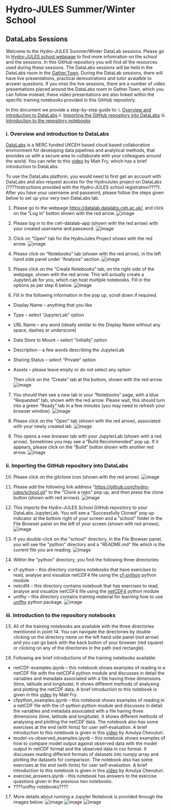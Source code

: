 # Hydro-JULES Summer/Winter School
## DataLabs Sessions

Welcome to the Hydro-JULES Summer/Winter DataLab sessions. Please go to [Hydro-JULES school webpage](https://hydro-jules.org/hydro-jules-school) to find more infomration on the school and the sessions. In this GitHub repository you will find all the resources used during these sessions. The DataLabs sessions will be held in the DataLabs room in the [Gather.Town](https://gather.town/). During the DataLab sessions, there will have live presentations, practical demostrations and tutor avaialble to answer questions. If you miss the live sessions, there are a number of video presentations placed around the DataLabs room in Gather.Town, which you can follow instead; these video presentations are also linked within the specific training notebooks provided in this GitHub repository. 

In this document we provide a step-by-step guide to:
i. [Overview and introduction to DataLabs](#overview_datalabs)
ii. [Importing the GitHub repository into DataLabs](#importing_repository)
iii. [Introduction to the repository notebooks](#introduction_notebooks)

<a id="overview_datalabs"></a>
### i. Overview and introduction to DataLabs
[DataLabs](https://datalab-docs.datalabs.ceh.ac.uk/index.html) is a NERC funded UKCEH based cloud based collaborative environment for developing data pipelines and analytical methods, that provides us with a secure area to collaborate with your colleagues around the world. You can refer to this [video](https://www.youtube.com/watch?v=n68X8J4gj6Q) by Matt Fry, which has a brief introduction to DataLabs.

To use the DataLabs platform, you would need to first get an account with DataLabs and also request access for the HydroJules project on DataLabs (????instructions provided with the Hydro-JULES school registration????). After you have your username and password, please follow the steps given below to set up your very own DataLabs lab. 

1. Please go to the webpage https://datalab.datalabs.ceh.ac.uk/, and click on the “Log In” button shown with the red arrow.
![image](https://user-images.githubusercontent.com/41617337/171423203-7822c5ff-629f-48e8-99ea-2fc41f43de34.png)

2. Please log in to the ceh-datalab-app (shown with the red arrow) with your created username and password. 
![image](https://user-images.githubusercontent.com/41617337/171423345-e9a5f243-8794-42ed-8ab2-779ce26203fd.png)

3. Click on “Open” tab for the HydroJules Project shown with the red arrow.
![image](https://user-images.githubusercontent.com/41617337/171425909-f4f1dceb-4011-4637-b4a6-727e0241934f.png)

4.	Please click on “Notebooks” tab (shown with the red arrow), in the left hand side panel under “Analysis” section.
![image](https://user-images.githubusercontent.com/41617337/171426012-f1dfef7b-d77b-419f-89e0-61b5bf14f180.png)

5. Please click on the “Create Notebooks” tab, on the right side of the webpage, shown with the red arrow. This will actually create a JupyterLab for you, which can host multiple notebooks. Fill in the options as per step 6 below.
![image](https://user-images.githubusercontent.com/41617337/171426195-6d032164-9c57-4eb5-b043-5e05f20dcaf0.png)

6. Fill in the following information in the pop up, scroll down if required. 
  * Display Name – anything that you like
  * Type – select “JupyterLab” option
  * URL Name – any word (ideally similar to the Display Name without any space, dashes or underscore)
  * Data Store to Mount – select “initialhj” option
  * Description – a few words describing the JupyterLab
  * Sharing Status – select “Private” option
  * Assets – please leave empty or do not select any option

    Then click on the “Create” tab at the bottom, shown with the red arrow. 
![image](https://user-images.githubusercontent.com/41617337/171426272-0db9bfb9-a567-4375-b746-29d992f9581c.png)
    
7. You should then see a new lab in your “Notebooks” page, with a blue “Requested” tab, shown with the red arrow. Please wait, this should turn into a green “Ready” tab in a few minutes (you may need to refresh your browser window).
![image](https://user-images.githubusercontent.com/41617337/171426411-7fee9428-57bb-4a28-a6b7-b860b487080e.png)

8. Please click on the “Open” tab (shown with the red arrow), associated with your newly created lab. 
![image](https://user-images.githubusercontent.com/41617337/171426514-f3339f82-3846-4ad3-b8f3-fbaf6ccb8e3c.png)

9. This opens a new browser tab with your JupyterLab (shown with a red arrow). Sometimes you may see a “Build Recommended” pop up. If it appears, please click on the “Build” button shown with another red arrow. 
![image](https://user-images.githubusercontent.com/41617337/171426657-8956dc63-3631-4686-83e7-13b28aa8e0f3.png)

<a id="importing_repository"></a>
### ii. Importing the GitHub repository into DataLabs

10. Please click on the gitclone icon (shown with the red arrow). 
![image](https://user-images.githubusercontent.com/41617337/172142373-29bcdbf0-4d3a-42db-9917-82d02635825a.png)

11. Please add the following link address "https://github.com/hydro-jules/school.git" to the "Clone a repo" pop up, and then press the clone button (shown with red arrows). 
![image](https://user-images.githubusercontent.com/41617337/172142504-88a082d7-343d-462f-a565-f0d81d62ef00.png)

12. This imports the Hydro-JULES School GitHub repository to your DataLabs JupyterLab. You will see a "Successfully Cloned" pop up indicator at the bottom right of your screen and a "school" folder in the File Browser panel on the left of your screen (shown with red arrows).
![image](https://user-images.githubusercontent.com/41617337/172142569-99e662ea-1f8e-400b-982e-8799f02195a5.png)

13. If you double-click on the "school" directory, in the File Browser panel, you will see the "python" directory and a "README.md" file which is the current file you are reading. 
![image](https://user-images.githubusercontent.com/41617337/172142823-38926187-eb87-4df6-b805-4eaf2dab7ecd.png)

14. Within the "python" directory, you find the following three directories:
  * cf-python – this directory contains notebooks that have exercises to read, analyse and visualize netCDF4 file using the [cf-python](https://ncas-cms.github.io/cf-python/) python module
  * netcdf4 – this directory contains notebook that has exercises to read, analyse and visualize netCDF4 file using the [netCDF4](https://unidata.github.io/netcdf4-python/) python module
  * unifhy – this directory contains training material for learning how to use [unifhy](https://unifhy-org.github.io/unifhy/) python package. 
![image](https://user-images.githubusercontent.com/41617337/172142939-9b5fa103-1262-4bb4-bf5e-6883843bf061.png)

<a id="introduction_notebooks"></a>
### iii. Introduction to the repository notebooks

15. All of the training notebooks are available with the three directories mentioned in point 14. You can navigate the directories by double clicking on the directory name on the left hand side panel (red arrow) and you can go back with the back button of your browser (red square) or clicking on any of the directories in the path (red rectangle). 

16. Following are brief introductions of the training notebooks available:
  * netCDF-examples.ipynb – this notebook shows examples of reading in a netCDF file with the netCDF4 python module and discusses in detail the variables and metadata associated with a file having three dimensions (time, latitude and longitude). It shows different methods of analysing and plotting the netCDF data. A brief introduction to this notebook is given in this [video](https://youtu.be/PktTVnQcQy4) by Matt Fry. 
  * cfpython_examples.ipynb – this notebook shows examples of reading in a netCDF file with the cf-python python module and discusses in detail the variables and metadata associated with a file having three dimensions (time, latitude and longitude). It shows different methods of analysing and plotting the netCDF data. The notebook also has some exercises at the end (with hints) for user self-evaluation. A brief introduction to this notebook is given in this [video](https://youtu.be/dGif03kApJE) by Amulya Chevuturi.
  * model-vs-observed_examples.ipynb – this notebook shows examples of how to compare model output against observed data with the model output in netCDF format and the observed data in csv format. It discusses reading different formats of datasets into numpy array and plotting the datasets for comparison. The notebook also has some exercises at the end (with hints) for user self-evaluation. A brief introduction to this notebook is given in this [video](https://youtu.be/kqez7RtCKdk) by Amulya Chevuturi.
  * exercise_answers.ipynb - this notebook has answers to the exercise questions given in the previous two notebooks.
  * ????unifhy notebooks????

17. More details about running a Jupyter Notebook is provided through the images below:
![image](https://user-images.githubusercontent.com/41617337/172341097-105faf92-0db0-44fe-ba97-b4c58149b0d5.png)
![image](https://user-images.githubusercontent.com/41617337/172341255-8c41f3d4-ff8d-415f-8006-74e432fe3f0d.png)
![image](https://user-images.githubusercontent.com/41617337/172341422-35863117-60b0-41ae-9829-8b8ef6a74453.png)


